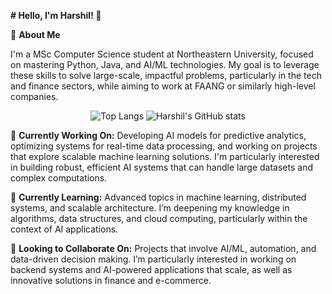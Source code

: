 **# Hello, I'm Harshil! 👋**

🚀 **About Me**

I'm a MSc Computer Science student at Northeastern University, focused on mastering Python, Java, and AI/ML technologies. My goal is to leverage these skills to solve large-scale, impactful problems, particularly in the tech and finance sectors, while aiming to work at FAANG or similarly high-level companies.

<p align="center">
  <img src="https://github-readme-stats.vercel.app/api/top-langs/?username=xojoyboy&layout=compact&exclude_repo=repo1,repo2" alt="Top Langs" />
  <img src="https://github-readme-stats.vercel.app/api?username=xojoyboy&show_icons=true&theme=radical&count_private=true" alt="Harshil's GitHub stats" />
</p>

  🔭 **Currently Working On:**
  Developing AI models for predictive analytics, optimizing systems for real-time data processing, and working on projects that explore scalable machine learning solutions. I'm particularly interested in building robust, efficient AI systems that can handle large datasets and complex computations.
  
  🌱 **Currently Learning:**
  Advanced topics in machine learning, distributed systems, and scalable architecture. I’m deepening my knowledge in algorithms, data structures, and cloud computing, particularly within the context of AI applications.
  
  👯 **Looking to Collaborate On:**
  Projects that involve AI/ML, automation, and data-driven decision making. I’m particularly interested in working on backend systems and AI-powered applications that scale, as well as innovative solutions in finance and e-commerce.





